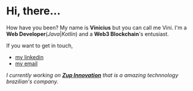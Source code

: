 # Hi, there...

How have you been?
My name is **Vinícius** but you can call me Vini.
I'm a **Web Developer**(_Java_|_Kotlin_) and a **Web3 Blockchain**'s entusiast.

If you want to get in touch, 
- [my linkedin]("https://www.linkedin.com/in/vinicius-ricardo/")
- [my email]("viniciusricardo.ferrera@gmail.com)

_I currently working on **[Zup Innovation](https://www.zup.com.br/)** that is a amazing technnology brazilian's company._
